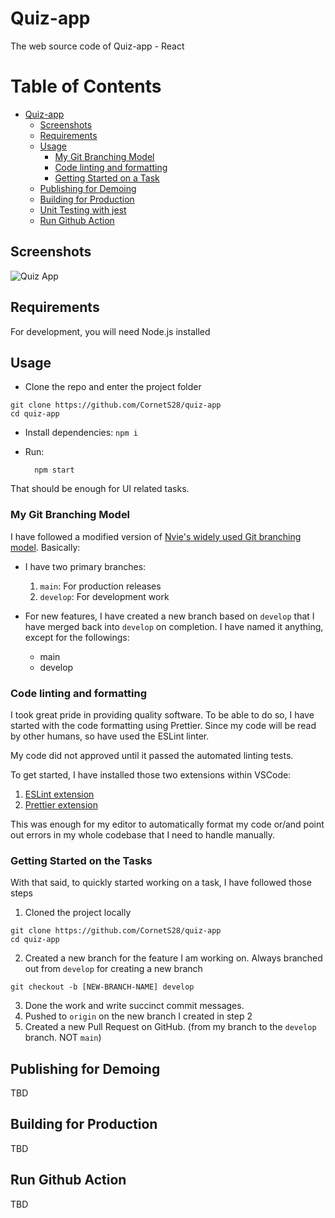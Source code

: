 # Quiz-app

The web source code of Quiz-app - React

# Table of Contents

- [Quiz-app](#quiz-app)
  - [Screenshots](#screenshots)
  - [Requirements](#requirements)
  - [Usage](#usage)
    - [My Git Branching Model](#my-git-branching-model)
    - [Code linting and formatting](#code-linting-and-formatting)
    - [Getting Started on a Task](#getting-started-on-a-task)
  - [Publishing for Demoing](#publishing-for-staging-demoing)
  - [Building for Production](#building-for-production)
  - [Unit Testing with jest](#unit-testing-with-jest)
  - [Run Github Action](#run-github-action)

## Screenshots

![Quiz App](https://github.com/CornetS28/quiz-app/blob/feature/readme/src/images/quiz-app.png)

## Requirements

For development, you will need Node.js installed

## Usage

- Clone the repo and enter the project folder

```
git clone https://github.com/CornetS28/quiz-app
cd quiz-app
```

- Install dependencies: `npm i`

- Run:

  ```
    npm start
  ```

That should be enough for UI related tasks.

### My Git Branching Model

I have followed a modified version of [Nvie's widely used Git branching model](https://nvie.com/posts/a-successful-git-branching-model/). Basically:

- I have two primary branches:

  1. `main`: For production releases
  2. `develop`: For development work

- For new features, I have created a new branch based on `develop` that I have merged back into `develop` on completion. I have named it anything, except for the followings:
  - main
  - develop

### Code linting and formatting

I took great pride in providing quality software. To be able to do so, I have started with the code formatting using Prettier. Since my code will be read by other humans, so have used the ESLint linter.

My code did not approved until it passed the automated linting tests.

To get started, I have installed those two extensions within VSCode:

1. [ESLint extension](https://marketplace.visualstudio.com/items?itemName=dbaeumer.vscode-eslint)
2. [Prettier extension](https://marketplace.visualstudio.com/items?itemName=esbenp.prettier-vscode)

This was enough for my editor to automatically format my code or/and point out errors in my whole codebase that I need to handle manually.

### Getting Started on the Tasks

With that said, to quickly started working on a task, I have followed those steps

1. Cloned the project locally

```
git clone https://github.com/CornetS28/quiz-app
cd quiz-app
```

2. Created a new branch for the feature I am working on. Always branched out from `develop` for creating a new branch

```
git checkout -b [NEW-BRANCH-NAME] develop
```

3. Done the work and write succinct commit messages.
4. Pushed to `origin` on the new branch I created in step 2
5. Created a new Pull Request on GitHub. (from my branch to the `develop` branch. NOT `main`)

## Publishing for Demoing

TBD

## Building for Production

TBD

## Run Github Action

TBD
